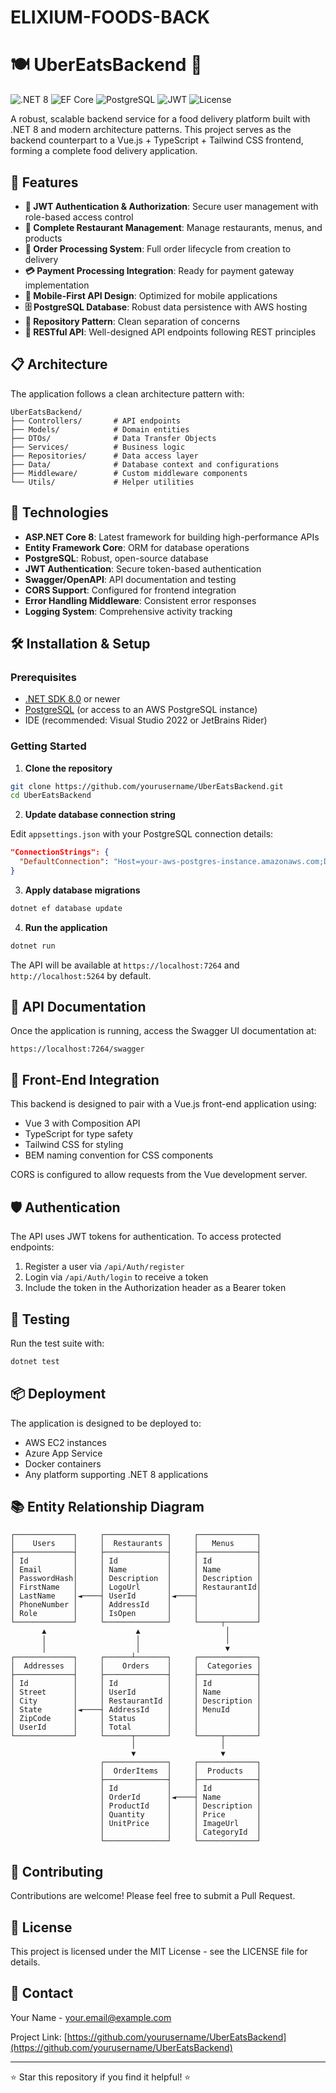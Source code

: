 # ELIXIUM-FOODS-BACK
# 🍽️ UberEatsBackend 🚚

![.NET 8](https://img.shields.io/badge/.NET-8.0-blueviolet)
![EF Core](https://img.shields.io/badge/EF%20Core-8.0-brightgreen)
![PostgreSQL](https://img.shields.io/badge/PostgreSQL-14.0-blue)
![JWT](https://img.shields.io/badge/JWT-Authentication-orange)
![License](https://img.shields.io/badge/license-MIT-green)

A robust, scalable backend service for a food delivery platform built with .NET 8 and modern architecture patterns. This project serves as the backend counterpart to a Vue.js + TypeScript + Tailwind CSS frontend, forming a complete food delivery application.

## 🚀 Features

- **🔐 JWT Authentication & Authorization**: Secure user management with role-based access control
- **🏪 Complete Restaurant Management**: Manage restaurants, menus, and products
- **🛒 Order Processing System**: Full order lifecycle from creation to delivery
- **💳 Payment Processing Integration**: Ready for payment gateway implementation
- **📱 Mobile-First API Design**: Optimized for mobile applications
- **🗄️ PostgreSQL Database**: Robust data persistence with AWS hosting
- **🔄 Repository Pattern**: Clean separation of concerns
- **🔌 RESTful API**: Well-designed API endpoints following REST principles

## 📋 Architecture

The application follows a clean architecture pattern with:

```
UberEatsBackend/
├── Controllers/       # API endpoints
├── Models/            # Domain entities
├── DTOs/              # Data Transfer Objects
├── Services/          # Business logic
├── Repositories/      # Data access layer
├── Data/              # Database context and configurations
├── Middleware/        # Custom middleware components
└── Utils/             # Helper utilities
```

## 🔧 Technologies

- **ASP.NET Core 8**: Latest framework for building high-performance APIs
- **Entity Framework Core**: ORM for database operations
- **PostgreSQL**: Robust, open-source database
- **JWT Authentication**: Secure token-based authentication
- **Swagger/OpenAPI**: API documentation and testing
- **CORS Support**: Configured for frontend integration
- **Error Handling Middleware**: Consistent error responses
- **Logging System**: Comprehensive activity tracking

## 🛠️ Installation & Setup

### Prerequisites

- [.NET SDK 8.0](https://dotnet.microsoft.com/download/dotnet/8.0) or newer
- [PostgreSQL](https://www.postgresql.org/download/) (or access to an AWS PostgreSQL instance)
- IDE (recommended: Visual Studio 2022 or JetBrains Rider)

### Getting Started

1. **Clone the repository**

```bash
git clone https://github.com/yourusername/UberEatsBackend.git
cd UberEatsBackend
```

2. **Update database connection string**

Edit `appsettings.json` with your PostgreSQL connection details:

```json
"ConnectionStrings": {
  "DefaultConnection": "Host=your-aws-postgres-instance.amazonaws.com;Database=ubereats;Username=your_username;Password=your_password"
}
```

3. **Apply database migrations**

```bash
dotnet ef database update
```

4. **Run the application**

```bash
dotnet run
```

The API will be available at `https://localhost:7264` and `http://localhost:5264` by default.

## 📝 API Documentation

Once the application is running, access the Swagger UI documentation at:
```
https://localhost:7264/swagger
```

## 🔄 Front-End Integration

This backend is designed to pair with a Vue.js front-end application using:
- Vue 3 with Composition API
- TypeScript for type safety
- Tailwind CSS for styling
- BEM naming convention for CSS components

CORS is configured to allow requests from the Vue development server.

## 🛡️ Authentication

The API uses JWT tokens for authentication. To access protected endpoints:

1. Register a user via `/api/Auth/register`
2. Login via `/api/Auth/login` to receive a token
3. Include the token in the Authorization header as a Bearer token

## 🧪 Testing

Run the test suite with:

```bash
dotnet test
```

## 📦 Deployment

The application is designed to be deployed to:
- AWS EC2 instances
- Azure App Service
- Docker containers
- Any platform supporting .NET 8 applications

## 📚 Entity Relationship Diagram

```
┌─────────────┐     ┌──────────────┐     ┌─────────────┐
│    Users    │     │  Restaurants │     │   Menus     │
├─────────────┤     ├──────────────┤     ├─────────────┤
│ Id          │     │ Id           │     │ Id          │
│ Email       │     │ Name         │     │ Name        │
│ PasswordHash│     │ Description  │     │ Description │
│ FirstName   │     │ LogoUrl      │     │ RestaurantId│
│ LastName    │◄────┤ UserId       │◄────┤             │
│ PhoneNumber │     │ AddressId    │     │             │
│ Role        │     │ IsOpen       │     │             │
└─────────────┘     └──────────────┘     └─────┬───────┘
       ▲                    ▲                   │
       │                    │                   │
       │                    │                   ▼
┌─────────────┐     ┌──────┴───────┐     ┌─────────────┐
│  Addresses  │     │    Orders    │     │  Categories │
├─────────────┤     ├──────────────┤     ├─────────────┤
│ Id          │     │ Id           │     │ Id          │
│ Street      │     │ UserId       │     │ Name        │
│ City        │     │ RestaurantId │     │ Description │
│ State       │◄────┤ AddressId    │     │ MenuId      │
│ ZipCode     │     │ Status       │     │             │
│ UserId      │     │ Total        │     │             │
└─────────────┘     └──────┬───────┘     └─────┬───────┘
                           │                   │
                           ▼                   ▼
                    ┌──────────────┐     ┌─────────────┐
                    │  OrderItems  │     │  Products   │
                    ├──────────────┤     ├─────────────┤
                    │ Id           │     │ Id          │
                    │ OrderId      │◄────┤ Name        │
                    │ ProductId    │     │ Description │
                    │ Quantity     │     │ Price       │
                    │ UnitPrice    │     │ ImageUrl    │
                    │              │     │ CategoryId  │
                    └──────────────┘     └─────────────┘
```

## 🤝 Contributing

Contributions are welcome! Please feel free to submit a Pull Request.

## 📄 License

This project is licensed under the MIT License - see the LICENSE file for details.

## 📧 Contact

Your Name - [your.email@example.com](mailto:your.email@example.com)

Project Link: [https://github.com/yourusername/UberEatsBackend](https://github.com/yourusername/UberEatsBackend)

---

⭐ Star this repository if you find it helpful! ⭐